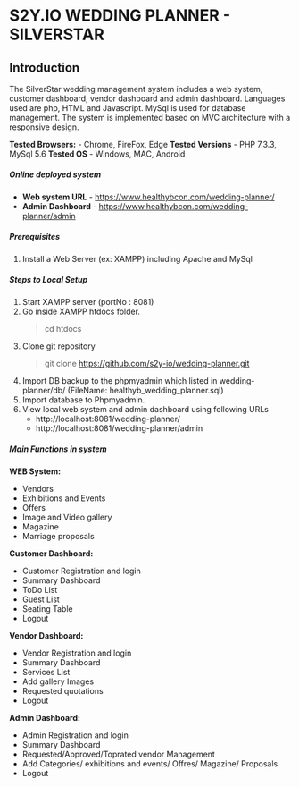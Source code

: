 # S2Y.IO WEDDING PLANNER - SILVERSTAR

## Introduction

The SilverStar wedding management system includes a web system, customer dashboard, vendor dashboard and admin dashboard. Languages used are php, HTML and Javascript. MySql is used for database management. The system is implemented based on MVC architecture with a responsive design.

**Tested Browsers:** - Chrome, FireFox, Edge
**Tested Versions** - PHP 7.3.3, MySql 5.6
**Tested OS** - Windows, MAC, Android

##### Online deployed system
- **Web system URL** - https://www.healthybcon.com/wedding-planner/
- **Admin Dashboard** - https://www.healthybcon.com/wedding-planner/admin

##### Prerequisites
1. Install a Web Server (ex: XAMPP) including Apache and MySql

##### Steps to Local Setup
1. Start XAMPP server (portNo : 8081)
2. Go inside XAMPP htdocs folder.
    > cd htdocs
3. Clone git repository
    > git clone https://github.com/s2y-io/wedding-planner.git
4. Import DB backup to the phpmyadmin which listed in wedding-planner/db/ (FileName: healthyb_wedding_planner.sql)
5. Import database to Phpmyadmin.
6. View local web system and admin dashboard using following URLs
    - http://localhost:8081/wedding-planner/
    - http://localhost:8081/wedding-planner/admin

##### Main Functions in system

**WEB System:**
- Vendors
- Exhibitions and Events
- Offers
- Image and Video gallery
- Magazine
- Marriage proposals

**Customer Dashboard:**
- Customer Registration and login
- Summary Dashboard
- ToDo List
- Guest List
- Seating Table
- Logout

**Vendor Dashboard:**
- Vendor Registration and login
- Summary Dashboard
- Services List
- Add gallery Images
- Requested quotations
- Logout

**Admin Dashboard:**
- Admin Registration and login
- Summary Dashboard
- Requested/Approved/Toprated vendor Management
- Add Categories/ exhibitions and events/ Offres/ Magazine/ Proposals
- Logout